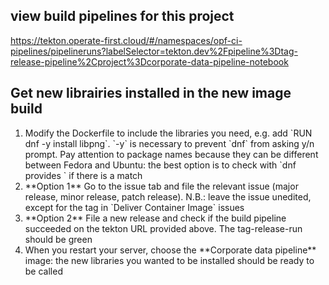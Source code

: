 
## view build pipelines for this project
https://tekton.operate-first.cloud/#/namespaces/opf-ci-pipelines/pipelineruns?labelSelector=tekton.dev%2Fpipeline%3Dtag-release-pipeline%2Cproject%3Dcorporate-data-pipeline-notebook

## Get new librairies installed in the new image build
<ol>
<li>Modify the Dockerfile to include the libraries you need, e.g. add `RUN dnf -y install libpng`. `-y` is necessary to prevent `dnf` from asking y/n prompt. Pay attention to package names because they can be different between Fedora and Ubuntu: the best option is to check with `dnf provides <library>` if there is a match</li>
<li>**Option 1** Go to the issue tab and file the relevant issue (major release, minor release, patch release). N.B.: leave the issue unedited, except for the tag in `Deliver Container Image` issues</li>
<li>**Option 2** File a new release and check if the build pipeline succeeded on the tekton URL provided above. The tag-release-run should be green</li>
<li>When you restart your server, choose the **Corporate data pipeline** image: the new libraries you wanted to be installed should be ready to be called</li>
</ol>
